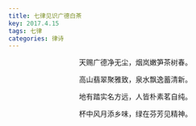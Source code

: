 ```yaml
---
title: 七律见识广德白茶
key: 2017.4.15
tags: 七律
categories: 律诗
---
```


<p align="center">天赐广德净无尘，烟岚嫩笋茶树春。
</p>
<p align="center">高山翡翠聚雅致，泉水飘逸蓄清新。
</p>
<p align="center">地有踏实名方远，人皆朴素茗自纯。
</p>
<p align="center">杯中风月添乡味，绿在芬芳见精神。
</p>
<p align="center"></br>
</p>
